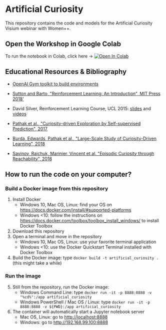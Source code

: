 # Artificial Curiosity

This repository contains the code and models for the Artificial Curiosity Visium webinar with Women++.

## Open the Workshop in Google Colab

To run the notebook in Colab, click here -> [![Open In Colab](https://colab.research.google.com/assets/colab-badge.svg)](https://colab.research.google.com/github/thibaultcalvayrac/AMLD_artificial_curiosity)

## Educational Resources & Bibliography

* [OpenAI Gym toolkit to build environments](https://gym.openai.com)
* [Sutton and Barto, "Reinforcement Learning: An Introduction", MIT Press 2018'](http://incompleteideas.net/book/the-book.html)
* David Silver, Reinforcement Learning Course, UCL 2015: [slides](http://www0.cs.ucl.ac.uk/staff/d.silver/web/Teaching.html) and [videos](https://www.youtube.com/watch?v=2pWv7GOvuf0&list=PLqYmG7hTraZDM-OYHWgPebj2MfCFzFObQ)

* [Pathak et al., "Curiosity-driven Exploration by Self-supervised Prediction", 2017](https://pathak22.github.io/noreward-rl/)
* [Burda, Edwards, Pathak et al., "Large-Scale Study of Curiosity-Driven Learning", 2018](https://pathak22.github.io/large-scale-curiosity/)
* [Savinov, Raichuk, Marinier, Vincent et al. "Episodic Curiosity through Reachability", 2018](https://arxiv.org/abs/1810.02274)


## How to run the code on your computer?

### Build a Docker image from this repository
1. Install Docker
    * Windows 10, Mac OS, Linux: find your OS on <https://docs.docker.com/install/#supported-platforms>
    * Windows <10: follow the instructions on <https://docs.docker.com/toolbox/toolbox_install_windows/> to install Docker Toolbox
2. Download this repository
3. Open a terminal and move in the repository
    * Windows 10, Mac OS, Linux: use your favorite terminal application
    * Windows <10: use the Docker Quickstart Terminal installed with Docker Toolbox
4. Build the Docker image: type `docker build -t artificial_curiosity .` (this might take a while)

### Run the image
5. Still from the repository, run the Docker image:
    * Windows Command Line: type `docker run -it -p 8888:8888 -v "%cd%":/app artificial_curiosity`
    * Windows PowerShell / Mac OS / Linux: type `docker run -it -p 8888:8888 -v ${PWD}:/app artificial_curiosity`
6. The container will automatically start a Jupyter notebook server
    * Mac OS, Linux: go to <http://localhost:8888>
    * Windows: go to <http://192.168.99.100:8888>
